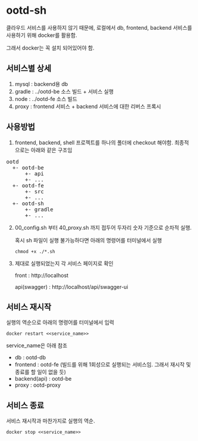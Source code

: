 # ootd-sh

클라우드 서비스를 사용하지 않기 때문에, 로컬에서 db, frontend, backend 서비스를 사용하기 위해 docker를 활용함.

그래서 docker는 꼭 설치 되어있어야 함.

## 서비스별 상세
1. mysql : backend용 db
2. gradle : ../ootd-be 소스 빌드 + 서비스 실행
3. node : ../ootd-fe 소스 빌드
4. proxy : frontend 서비스 + backend 서비스에 대한 리버스 프록시

## 사용방법
1. frontend, backend, shell 프로젝트를 하나의 폴더에 checkout 해야함. 최종적으로는 아래와 같은 구조임

<pre>
ootd
  +- ootd-be
      +- api
      +- ...
  +- ootd-fe
      +- src
      +- ...
  +- ootd-sh
      +- gradle
      +- ...
</pre>
 
2. 00_config.sh 부터 40_proxy.sh 까지 접두어 두자리 숫자 기준으로 순차적 실행.

    혹시 sh 파일이 실행 불가능하다면 아래의 명령어를 터미널에서 실행

    ```chmod +x ./*.sh```

3. 제대로 실행되었는지 각 서비스 페이지로 확인

    front : http://localhost
    
    api(swagger) : http://localhost/api/swagger-ui

## 서비스 재시작
실행의 역순으로 아래의 명령어를 터미널에서 입력

```docker restart <<service_name>>```

service_name은 아래 참조
- db : ootd-db
- frontend : ootd-fe (빌드를 위해 1회성으로 실행되는 서비스임. 그래서 재시작 및 종료를 할 일이 없을 듯)
- backend(api) : ootd-be
- proxy : ootd-proxy

## 서비스 종료
서비스 재시작과 마찬가지로 실행의 역순.

```docker stop <<service_name>>```
